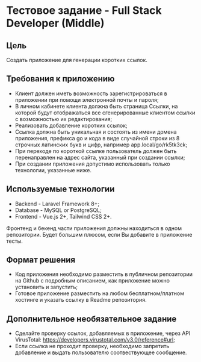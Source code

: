 # Тестовое задание - Full Stack Developer (Middle)

## Цель
Создать приложение для генерации коротких ссылок.

## Требования к приложению
- Клиент должен иметь возможность зарегистрироваться в приложении при помощи электронной почты и пароля;
- В личном кабинете клиента должна быть страница Ссылки, на которой будут отображаться все сгенерированные клиентом ссылки с возможностью их редактирования;
- Реализовать добавление коротких ссылок;
- Ссылка должна быть уникальная и состоять из имени домена приложения, префикса go и кода в виде случайной строки из 8 строчных латинских букв и цифр, например app.local/go/rk5tk3ck;
- При переходе по короткой ссылке пользователь должен быть перенаправлен на адрес сайта, указанный при создании ссылки;
- При создании приложения допустимо использовать только технологии, указанные ниже.

## Используемые технологии
- Backend - Laravel Framework 8+;
- Database - MySQL or PostgreSQL;
- Frontend - Vue.js 2+, Tailwind CSS 2+.

Фронтенд и бекенд части приложения должны находиться в одном репозитории.
Будет большим плюсом, если Вы добавите в приложение тесты.

## Формат решения
- Код приложения необходимо разместить в публичном репозитории на Github с подробным описанием, как приложение можно установить и запустить;
- Готовое приложение разместить на любом бесплатном/платном хостинге и указать ссылку в Readme репозитория.

## Дополнительное необязательное задание
- Сделайте проверку ссылок, добавляемых в приложение, через API VirusTotal: https://developers.virustotal.com/v3.0/reference#url;
- Если ссылка не проходит проверку, необходимо запретить добавление и выдать пользователю соотвествующее сообщение.
